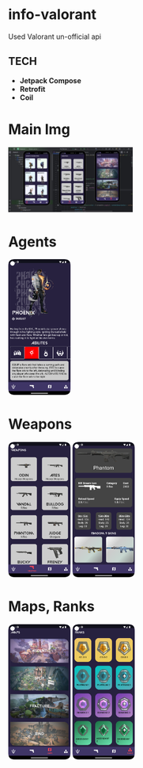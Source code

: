 # info-valorant
Used Valorant un-official api

## TECH
- **Jetpack Compose**
- **Retrofit**
- **Coil**




<h1>Main Img</h1>

<img src="screenshots/mainimg.jpg" width="50%"> </img>

<h1>Agents</h1>

<img src="screenshots/agent_detail.png" width="25%"> </img>



<h1>Weapons</h1>

<img src="screenshots/weapons_screen.png" width="25%"> </img>
<img src="screenshots/weapon_detail.png" width="25%"> </img>


<h1>Maps, Ranks</h1>

<img src="screenshots/maps_screen.png" width="25%"> </img>
<img src="screenshots/ranks_screen.png" width="25%"> </img>

